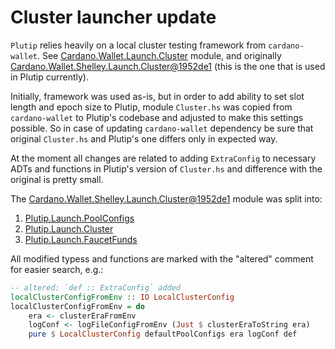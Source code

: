 # Cluster launcher update

[cardano-wallet-cluster-hs-1952de1]: https://github.com/input-output-hk/cardano-wallet/blob/1952de13f1cd954514cfa1cb02e628cfc9fde675/lib/shelley/src/Cardano/Wallet/Shelley/Launch/Cluster.hs

`Plutip` relies heavily on a local cluster testing framework from `cardano-wallet`.
See [Cardano.Wallet.Launch.Cluster](https://github.com/input-output-hk/cardano-wallet/blob/master/lib/wallet/api/http/Cardano/Wallet/Launch/Cluster.hs) module, and originally [Cardano.Wallet.Shelley.Launch.Cluster@1952de1][cardano-wallet-cluster-hs-1952de1] (this is the one that is used in Plutip currently).

Initially, framework was used as-is, but in order to add ability to set slot length and epoch size to Plutip, module `Cluster.hs` was copied from `cardano-wallet` to Plutip's codebase and adjusted to make this settings possible. So in case of updating `cardano-wallet` dependency be sure that original `Cluster.hs` and Plutip's one differs only in expected way.

At the moment all changes are related to adding `ExtraConfig` to necessary ADTs and functions in Plutip's version of `Cluster.hs` and difference with the original is pretty small.

The [Cardano.Wallet.Shelley.Launch.Cluster@1952de1][cardano-wallet-cluster-hs-1952de1] module was split into:
1. [Plutip.Launch.PoolConfigs](./src/Plutip/Launch/PoolConfigs.hs)
2. [Plutip.Launch.Cluster](./src/Plutip/Launch/Cluster.hs)
3. [Plutip.Launch.FaucetFunds](./src/Plutip/Launch/FaucetFunds.hs)

All modified typess and functions are marked with the "altered" comment for easier search, e.g.:
```haskell
-- altered: `def :: ExtraConfig` added
localClusterConfigFromEnv :: IO LocalClusterConfig
localClusterConfigFromEnv = do
    era <- clusterEraFromEnv
    logConf <- logFileConfigFromEnv (Just $ clusterEraToString era)
    pure $ LocalClusterConfig defaultPoolConfigs era logConf def
```
